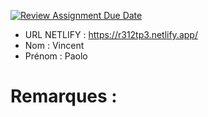 [![Review Assignment Due Date](https://classroom.github.com/assets/deadline-readme-button-22041afd0340ce965d47ae6ef1cefeee28c7c493a6346c4f15d667ab976d596c.svg)](https://classroom.github.com/a/zNKu7jDa)
- URL NETLIFY : https://r312tp3.netlify.app/
- Nom : Vincent
- Prénom : Paolo

# Remarques :
